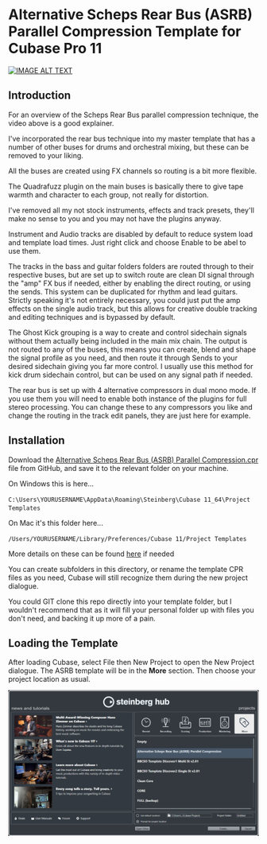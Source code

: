 # Alternative Scheps Rear Bus (ASRB) Parallel Compression Template for Cubase Pro 11

[![IMAGE ALT TEXT](http://img.youtube.com/vi/0uDYPIYRFDQ/0.jpg)](https://www.youtube.com/watch?v=0uDYPIYRFDQ "Video Title")

## Introduction

For an overview of the Scheps Rear Bus parallel compression technique, the video above is a good explainer.

I've incorporated the rear bus technique into my master template that has a number of other buses for drums and orchestral mixing, but these can be removed to your liking.

All the buses are created using FX channels so routing is a bit more flexible.

The Quadrafuzz plugin on the main buses is basically there to give tape warmth and character to each group, not really for distortion.

I've removed all my not stock instruments, effects and track presets, they'll make no sense to you and you may not have the plugins anyway.

Instrument and Audio tracks are disabled by default to reduce system load and template load times. Just right click and choose Enable to be abel to use them.

The tracks in the bass and guitar folders folders are routed through to their respective buses, but are set up to switch route are clean DI signal through the "amp" FX bus if needed, either by enabling the direct routing, or using the sends. This system can be duplicated for rhythm and lead guitars. Strictly speaking it's not entirely necessary, you could just put the amp effects on the single audio track, but this allows for creative double tracking and editing techniques and is bypassed by default.

The Ghost Kick grouping is a way to create and control sidechain signals without them actually being included in the main mix chain. The output is not routed to any of the buses, this means you can create, blend and shape the signal profile as you need, and then route it through Sends to your desired sidechain giving you far more control. I usually use this method for kick drum sidechain control, but can be used on any signal path if needed.

The rear bus is set up with 4 alternative compressors in dual mono mode. If you use them you will need to enable both instance of the plugins for full stereo processing. You can change these to any compressors you like and change the routing in the track edit panels, they are just here for example.

## Installation

Download the [Alternative Scheps Rear Bus (ASRB) Parallel Compression.cpr](https://github.com/smadgerano/MSDS/blob/master/Multiband%20Sound%20Design%20%26%20Sampling%20(MSDS).cpr) file from GitHub, and save it to the relevant folder on your machine.

On Windows this is here...

`C:\Users\YOURUSERNAME\AppData\Roaming\Steinberg\Cubase 11_64\Project Templates`

On Mac it's this folder here...

`/Users/YOURUSERNAME/Library/Preferences/Cubase 11/Project Templates`

More details on these can be found [here](https://helpcenter.steinberg.de/hc/en-us/articles/360000327730-Location-file-paths-of-presets-in-Cubase-and-Nuendo-) if needed

You can create subfolders in this directory, or rename the template CPR files as you need, Cubase will still recognize them during the new project dialogue.

You could GIT clone this repo directly into your template folder, but I wouldn't recommend that as it will fill your personal folder up with files you don't need, and backing it up more of a pain.

## Loading the Template

After loading Cubase, select File then New Project to open the New Project dialogue. The ASRB template will be in the **More** section. Then choose your project location as usual.

![New Project Dialogue](/img/new-dialogue.png?raw=true)

